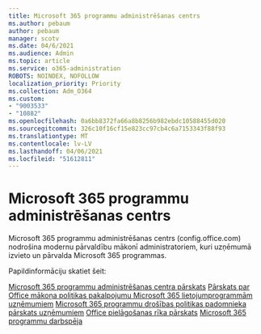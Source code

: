 ```yaml
---
title: Microsoft 365 programmu administrēšanas centrs
ms.author: pebaum
author: pebaum
manager: scotv
ms.date: 04/6/2021
ms.audience: Admin
ms.topic: article
ms.service: o365-administration
ROBOTS: NOINDEX, NOFOLLOW
localization_priority: Priority
ms.collection: Adm_O364
ms.custom:
- "9003533"
- "10882"
ms.openlocfilehash: 0a6bb8372fa66a8b8256b982ebdc10588455d020
ms.sourcegitcommit: 326c10f16cf15e823cc97cb4c6a7153343f88f93
ms.translationtype: MT
ms.contentlocale: lv-LV
ms.lasthandoff: 04/06/2021
ms.locfileid: "51612811"
---
```

# <a name="microsoft-365-apps-admin-center"></a>Microsoft 365 programmu administrēšanas centrs

Microsoft 365 programmu administrēšanas centrs (config.office.com) nodrošina modernu pārvaldību mākonī administratoriem, kuri uzņēmumā izvieto un pārvalda Microsoft 365 programmas. 

Papildinformāciju skatiet šeit:

[Microsoft 365 programmu administrēšanas centra pārskats](https://docs.microsoft.com/deployoffice/admincenter/overview) 
 [Pārskats par Office mākoņa politikas pakalpojumu Microsoft 365 lietojumprogrammām uzņēmumiem](https://docs.microsoft.com/deployoffice/overview-office-cloud-policy-service) 
 [Microsoft 365 programmu drošības politikas padomnieka pārskats uzņēmumiem](https://docs.microsoft.com/deployoffice/overview-of-security-policy-advisor) 
 [Office pielāgošanas rīka pārskats](https://docs.microsoft.com/deployoffice/overview-of-the-office-customization-tool-for-click-to-run) 
 [Microsoft 365 programmu darbspēja](https://docs.microsoft.com/deployoffice/admincenter/microsoft-365-apps-health)